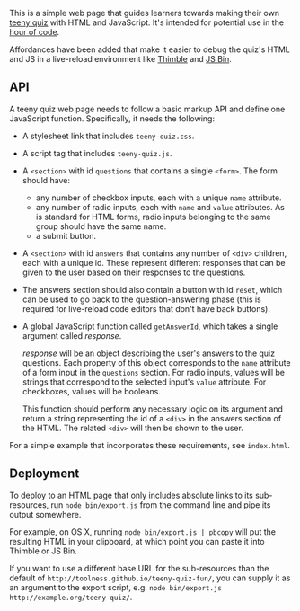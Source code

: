 This is a simple web page that guides learners towards making
their own [teeny quiz][] with HTML and JavaScript. It's intended for
potential use in the [hour of code][].

Affordances have been added that make it easier to debug the
quiz's HTML and JS in a live-reload environment like [Thimble][] and
[JS Bin][].

## API

A teeny quiz web page needs to follow a basic markup API and define one
JavaScript function. Specifically, it needs the following:

* A stylesheet link that includes `teeny-quiz.css`.

* A script tag that includes `teeny-quiz.js`.

* A `<section>` with id `questions` that contains a single `<form>`. The
  form should have:

  * any number of checkbox inputs, each with a unique `name` attribute.
  * any number of radio inputs, each with `name` and `value`
    attributes. As is standard for HTML forms, radio inputs belonging
    to the same group should have the same name.
  * a submit button.

* A `<section>` with id `answers` that contains any number of `<div>`
  children, each with a unique id. These represent different
  responses that can be given to the user based on their 
  responses to the questions.

* The answers section should also contain a button
  with id `reset`, which can be used to go back to the
  question-answering phase (this is required for live-reload
  code editors that don't have back buttons).

* A global JavaScript function called `getAnswerId`, which takes
  a single argument called *response*.

  *response* will be an object describing the user's answers
  to the quiz questions. Each property of this object
  corresponds to the `name` attribute of a form input in the
  `questions` section. For radio inputs, values will be strings
  that correspond to the selected input's `value` attribute.
  For checkboxes, values will be booleans.

  This function should perform any necessary logic on its argument
  and return a string representing the id of a `<div>` in the
  answers section of the HTML. The related `<div>` will then
  be shown to the user.

For a simple example that incorporates these requirements, see
`index.html`.

## Deployment

To deploy to an HTML page that only includes absolute links to
its sub-resources, run `node bin/export.js` from the command line
and pipe its output somewhere.

For example, on OS X, running `node bin/export.js | pbcopy` will put
the resulting HTML in your clipboard, at which point you can
paste it into Thimble or JS Bin.

If you want to use a different base URL for the sub-resources than
the default of `http://toolness.github.io/teeny-quiz-fun/`, you
can supply it as an argument to the export script, e.g.
`node bin/export.js http://example.org/teeny-quiz/`.

  [teeny quiz]: http://www.buzzfeed.com/quiz
  [hour of code]: http://csedweek.org/
  [Thimble]: https://thimble.webmaker.org/
  [JS Bin]: http://jsbin.com/
